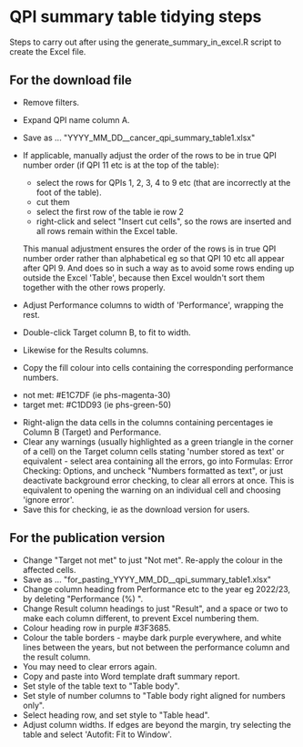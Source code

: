 # QPI summary table tidying steps

Steps to carry out after using the generate_summary_in_excel.R script to create the Excel file. 

## For the download file 

* Remove filters.
* Expand QPI name column A.
* Save as ... 
"YYYY_MM_DD_<tsg eg bladder>_cancer_qpi_summary_table1.xlsx"
* If applicable, manually adjust the order of the rows to be in true QPI number order (if QPI 11 etc is at the top of the table): 
   - select the rows for QPIs 1, 2, 3, 4 to 9 etc (that are incorrectly at the foot of the table). 
   - cut them
   - select the first row of the table ie row 2
   - right-click and select "Insert cut cells", so the rows are inserted and all rows remain within the Excel table. 
   
   This manual adjustment ensures the order of the rows is in true QPI number order rather than alphabetical eg so that QPI 10 etc all appear after QPI 9. And does so in such a way as to avoid some rows ending up outside the Excel 'Table', because then Excel wouldn't sort them together with the other rows properly.  
   
* Adjust Performance columns to width of 'Performance', wrapping the rest. 
* Double-click Target column B, to fit to width.
* Likewise for the Results columns.
* Copy the fill colour into cells containing the corresponding performance numbers.
 - not met: #E1C7DF (ie phs-magenta-30)
 - target met: #C1DD93 (ie phs-green-50)
* Right-align the data cells in the columns containing percentages ie Column B (Target) and Performance. 
* Clear any warnings (usually highlighted as a green triangle in the corner of a cell) on the Target column cells stating 'number stored as text' or equivalent - select area containing all the errors, go into Formulas: Error Checking: Options, and uncheck "Numbers formatted as text", or just deactivate background error checking, to clear all errors at once. This is equivalent to opening the warning on an individual cell and choosing 'ignore error'. 
* Save this for checking, ie as the download version for users. 

## For the publication version

* Change "Target not met" to just "Not met". Re-apply the colour in the affected cells. 
* Save as ... "for_pasting_YYYY_MM_DD_<tsg>_qpi_summary_table1.xlsx"
* Change column heading from Performance etc to the year eg 2022/23, by deleting "Performance (%) ". 
* Change Result column headings to just "Result", and a space or two to make each column different, to prevent Excel numbering them. 
* Colour heading row in purple #3F3685. 
* Colour the table borders - maybe dark purple everywhere, and white lines between the years, but not between the performance column and the result column. 
* You may need to clear errors again. 
* Copy and paste into Word template draft summary report. 
* Set style of the table text to "Table body". 
* Set style of number columns to "Table body right aligned for numbers only".
* Select heading row, and set style to "Table head".
* Adjust column widths. If edges are beyond the margin, try selecting the table and select 'Autofit: Fit to Window'. 

